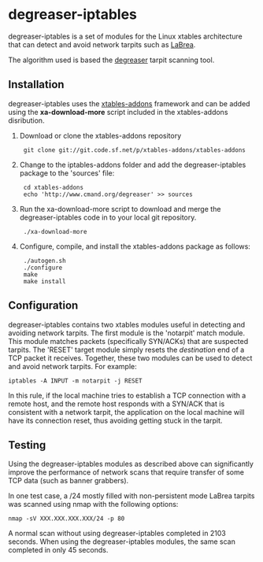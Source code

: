 
degreaser-iptables
==================

degreaser-iptables is a set of modules for the Linux xtables architecture that can
detect and avoid network tarpits such as [LaBrea](http://labrea.sourceforge.net). 

The algorithm used is based the [degreaser](http://www.cmand.org/degreaser) tarpit
scanning tool.


Installation
------------
degreaser-iptables uses the [xtables-addons](http://xtables-addons.sourceforge.net) framework
and can be added using the **xa-download-more** script included in the xtables-addons disribution.

1. Download or clone the xtables-addons repository

        git clone git://git.code.sf.net/p/xtables-addons/xtables-addons

2. Change to the iptables-addons folder and add the degreaser-iptables package to the 'sources' file:

        cd xtables-addons
        echo 'http://www.cmand.org/degreaser' >> sources

3. Run the xa-download-more script to download and merge the degreaser-iptables code in to
   your local git repository.

        ./xa-download-more

4. Configure, compile, and install the xtables-addons package as follows:

        ./autogen.sh
        ./configure
        make
        make install


Configuration
-------------
degreaser-iptables contains two xtables modules useful in detecting and avoiding network
tarpits. The first module is the 'notarpit' match module. This module matches packets
(specifically SYN/ACKs) that are suspected tarpits. The 'RESET' target module simply
resets the *destination* end of a TCP packet it receives. Together, these two modules can
be used to detect and avoid network tarpits. For example:

    iptables -A INPUT -m notarpit -j RESET

In this rule, if the local machine tries to establish a TCP connection with a remote host,
and the remote host responds with a SYN/ACK that is consistent with a network tarpit, the
application on the local machine will have its connection reset, thus avoiding getting stuck
in the tarpit.


Testing
--------
Using the degreaser-iptables modules as described above can significantly improve the
performance of network scans that require transfer of some TCP data (such as banner grabbers).

In one test case, a /24 mostly filled with non-persistent mode LaBrea tarpits was scanned using
nmap with the following options:

    nmap -sV XXX.XXX.XXX.XXX/24 -p 80

A normal scan without using degreaser-iptables completed in 2103 seconds. When using the 
degreaser-iptables modules, the same scan completed in only 45 seconds.
